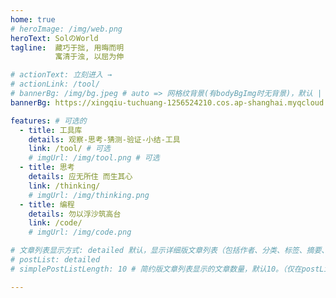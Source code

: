 ```yaml
---
home: true
# heroImage: /img/web.png
heroText: SolのWorld
tagline:  藏巧于拙, 用晦而明
          寓清于浊, 以屈为伸

# actionText: 立刻进入 →
# actionLink: /tool/
# bannerBg: /img/bg.jpeg # auto => 网格纹背景(有bodyBgImg时无背景)，默认 | none => 无 | '大图地址' | background: 自定义背景样式       提示：如发现文本颜色不适应你的背景时可以到palette.styl修改$bannerTextColor变量
bannerBg: https://xingqiu-tuchuang-1256524210.cos.ap-shanghai.myqcloud.com/1019/202208031643405.jpeg

features: # 可选的
  - title: 工具库
    details: 观察-思考-猜测-验证-小结-工具
    link: /tool/ # 可选
    # imgUrl: /img/tool.png # 可选
  - title: 思考
    details: 应无所住 而生其心
    link: /thinking/
    # imgUrl: /img/thinking.png
  - title: 编程
    details: 勿以浮沙筑高台
    link: /code/
    # imgUrl: /img/code.png

# 文章列表显示方式: detailed 默认，显示详细版文章列表（包括作者、分类、标签、摘要、分页等）| simple => 显示简约版文章列表（仅标题和日期）| none 不显示文章列表
# postList: detailed
# simplePostListLength: 10 # 简约版文章列表显示的文章数量，默认10。（仅在postList设置为simple时生效）

---
```


<ClientOnly>
  <WebInfo/>
</ClientOnly>